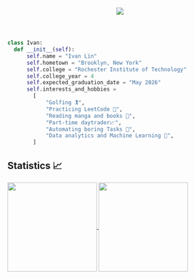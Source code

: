 <header>
    <h1 align="center"><img src="https://readme-typing-svg.demolab.com?font=Monaspace+Argon&size=15&duration=3500&color=9370DB&center=true&vCenter=true&lines=Hi+I+am+Ivan!;My+interests+are+in....;Software+Engineering+%f0%9f%92%bb;Data+Engineering+%f0%9f%93%b0;and+Site+Reliability+Engineering+%f0%9f%92%a0+" /></h1>
</header>

```python
class Ivan:
  def __init__(self):
      self.name = "Ivan Lin"
      self.hometown = "Brooklyn, New York"
      self.college = "Rochester Institute of Technology"
      self.college_year = 4
      self.expected_graduation_date = "May 2026"
      self.interests_and_hobbies =
        [
            "Golfing 🏌️",
            "Practicing LeetCode 🤔",
            "Reading manga and books 📖",
            "Part-time daytrader📈",
            "Automating boring Tasks 🙂",    
            "Data analytics and Machine Learning 🤖",
        ]

```

<!-- Github Statistics -->
## Statistics :chart_with_upwards_trend:

<section id="Stats">
<a href="https://github.com/anuraghazra/github-readme-stats">
<img height=200 align="center" src="https://github-readme-stats.vercel.app/api/?username=ilin0418&count_private=true&theme=tokyonight&rank_icon=github&custom_title=My%20GitHub%20Stats" />
</a>
<a href="https://github.com/anuraghazra/github-readme-stats">
  <img height=200 align="center" src="https://github-readme-stats.vercel.app/api/top-langs/?username=ilin0418&size_weight=0.4&count_weight=0.6&hide=Makefile,Tex&layout=compact&theme=tokyonight" />
</a>
    
